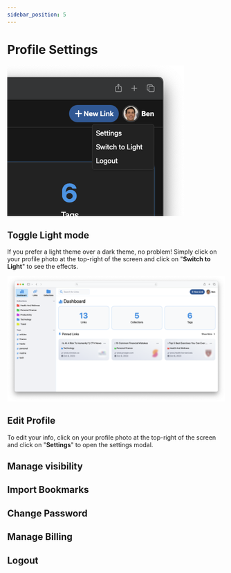 ```yaml
---
sidebar_position: 5
---
```


# Profile Settings

![Profile dropdown](/img/profile_dropdown.png)

## Toggle Light mode

If you prefer a light theme over a dark theme, no problem! Simply click on your profile photo at the top-right of the screen and click on "**Switch to Light**" to see the effects.

![Dashboard light](/img/light_mode_dashboard.png)

## Edit Profile

To edit your info, click on your profile photo at the top-right of the screen and click on "**Settings**" to open the settings modal.

## Manage visibility

## Import Bookmarks

## Change Password

## Manage Billing

## Logout

